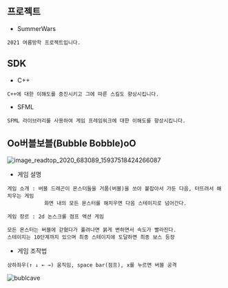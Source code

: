## 프로젝트
* SummerWars
```
2021 여름방학 프로젝트입니다.
```
## SDK
* C++
```
C++에 대한 이해도를 증진시키고 그에 따른 스킬도 향상시킵니다.
```
* SFML
```
SFML 라이브러리를 사용하여 게임 프레임워크에 대한 이해도를 향상시킵니다.
```

## Oo버블보블(Bubble Bobble)oO
![image_readtop_2020_683089_15937518424266087](https://user-images.githubusercontent.com/71120607/123213405-eeea9780-d500-11eb-87f9-dc1cec423396.png)

* 게임 설명
```
게임 소개 : 버블 드래곤이 몬스터들을 거품(버블)을 쏘아 붙잡아서 가둔 다음, 터뜨려서 해치우는 게임
            화면 내의 모든 몬스터를 해치우면 다음 스테이지로 넘어간다.
          
게임 장르 : 2d 논스크롤 점프 액션 게임

모든 몬스터는 버블에 갇혔다가 풀려나면 붉게 변하면서 속도가 빨라진다.
스테이지는 10단계까지 있으며 최종 스테이지에 도달하면 최종 보스 등장
```
* 게임 조작법
```
상하좌우(↑ ↓ ← →) 움직임, space bar(점프), x를 누르면 버블 공격
```
![bublcave](https://user-images.githubusercontent.com/71120607/123213049-83082f00-d500-11eb-8af3-4b566fefb42c.png)

